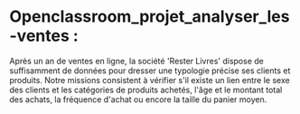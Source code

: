 # Openclassroom_projet_analyser_les-ventes :

Après un an de ventes en ligne, la société 'Rester Livres' dispose de suffisamment de données pour dresser une typologie précise  ses clients et produits.
Notre missions consistent à vérifier s'il existe un lien entre le sexe des clients et les catégories de produits achetés, l'âge et le montant total des achats, la fréquence d'achat ou encore la taille du panier moyen.
